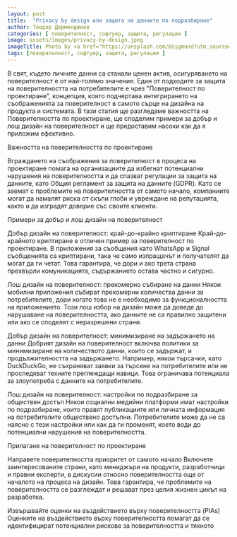 ```yaml
---
layout: post
title:  "Privacy by design или защита на данните по подразбиране"
author: Теодор Дерменджиев
categories: [ поверителност, софтуер, защита, регулации ]
image: assets/images/privacy-by-design.jpeg
imageTitle: Photo by <a href="https://unsplash.com/@sigmund?utm_source=unsplash&utm_medium=referral&utm_content=creditCopyText">Sigmund</a> on <a href="https://unsplash.com/s/photos/schema?utm_source=unsplash&utm_medium=referral&utm_content=creditCopyText">Unsplash</a>
tags: [поверителност, софтуер, защита, регулации ]
---
```


В свят, където личните данни са станали ценен актив, осигуряването на поверителност е от най-голямо значение. Един от подходите за защита на поверителността на потребителите е чрез "Поверителност по проектиране", концепция, която подчертава интегрирането на съображенията за поверителност в самото сърце на дизайна на продукта и системата. В тази статия ще разгледаме важността на Поверителността по проектиране, ще споделим примери за добър и лош дизайн на поверителност и ще предоставим насоки как да я приложим ефективно.

Важността на поверителността по проектиране

Вграждането на съображения за поверителност в процеса на проектиране помага на организациите да избегнат потенциални нарушения на поверителността и да спазват регулации за защита на данните, като Общия регламент за защита на данните (GDPR). Като се заемат с проблемите на поверителността от самото начало, компаниите могат да намалят риска от скъпи глоби и увреждане на репутацията, както и да изградят доверие със своите клиенти.

Примери за добър и лош дизайн на поверителност

Добър дизайн на поверителност: край-до-крайно криптиране
Край-до-крайното криптиране е отличен пример за поверителност по проектиране. В приложения за съобщения като WhatsApp и Signal съобщенията са криптирани, така че само изпращачът и получателят да могат да ги четат. Това гарантира, че дори и ако трета страна прехвърли комуникацията, съдържанието остава частно и сигурно.

Лош дизайн на поверителност: прекомерно събиране на данни
Някои мобилни приложения събират прекомерни количества данни за потребителите, дори когато това не е необходимо за функционалността на приложението. Този лош избор на дизайн може да доведе до нарушаване на поверителността, ако данните не са правилно защитени или ако се споделят с неразрешени страни.

Добър дизайн на поверителност: минимизиране на задържането на данни
Добрият дизайн на поверителност включва политики за минимизиране на количеството данни, които се задържат, и продължителността на задържането. Например, някои търсачки, като DuckDuckGo, не съхраняват заявки за търсене на потребителите или не проследяват техните преглеждащи навици. Това ограничава потенциала за злоупотреба с данните на потребителите.

Лош дизайн на поверителност: настройки по подразбиране за обществен достъп
Някои социални медийни платформи имат настройки по подразбиране, които правят публикациите или личната информация на потребителите обществено достъпни. Потребителите може да не са наясно с тези настройки или как да ги променят, което води до потенциални нарушения на поверителността.

Прилагане на поверителност по проектиране

Направете поверителността приоритет от самото начало
Включете заинтересованите страни, като мениджъри на продукти, разработчици и правни експерти, в дискусии относно поверителността още от началото на процеса на дизайн. Това гарантира, че проблемите на поверителността се разглеждат и решават през целия жизнен цикъл на разработка.

Извършвайте оценки на въздействието върху поверителността (PIAs)
Оценките на въздействието върху поверителността помагат да се идентифицират потенциални рискове за поверителността и тяхното